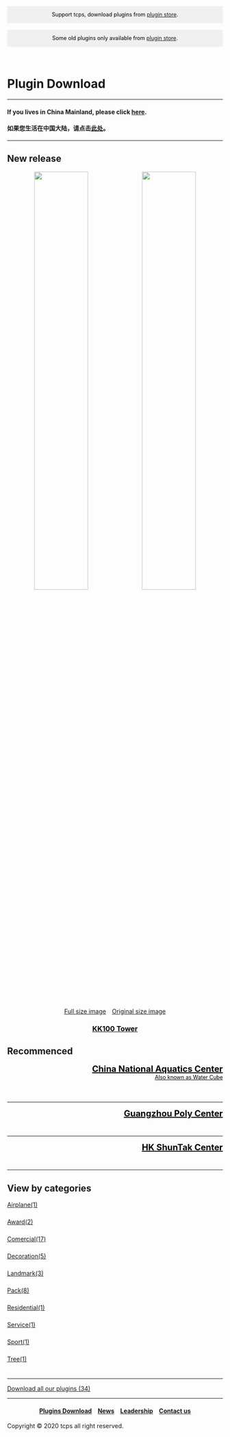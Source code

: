 <head>
<style>
h1 {text-align: center;}
h2 {text-align: left;}
h4 {text-align: center;}
h3 {text-align: center;}
p {text-align: center;}
</style>
<style type="text/css">
  #left{
        text-align:left;
  }
  #a_left{
        text-align:left;
        height: 40px
  }
  #right{
        text-align:right;
  }
  #title{
        font-size:20px;
        text-align:right;
        font-weight:bold;
  }
  #des{
        font-size:12.5px;
        text-align:right;
  }
  .banner{
                 font-size:12.5px;
                 line-height: 40px;
                 background-color: #f0f0f0;
                 weight: 100%;
                 color: #000000;
                 text-align: center;
	</style>
</head>
<script>
console.log("So, you want to use inspect tool? Still those words, support tcps, download plugins from plugin store.");
function myFunction(){
	var r=confirm("Support tcps, download plugins from plugin store.\nClick the confrim buttton to visit plugin store.");
	if (r==true){
                 window.location.assign("/jump/plugin-store")
	}
	else{
	
	}
}
window.onload=myFunction
</script>
<script language="javascript">
         function kk100() {
              document.getElementById("kk100-1").style.width="100%";
	      document.getElementById("kk100-2").style.width="100%";
         }
</script>
<script language="javascript">
         function kk100re() {
              document.getElementById("kk100-1").style.width="50%";
	      document.getElementById("kk100-2").style.width="50%";
         }
     </script>
<div class="banner">Support tcps, download plugins from <a href="/jump/plugin-store/">plugin store</a>.</div>
<div style="height: 15px"></div>
<div class="banner">Some old plugins only available from <a href="/jump/plugin-store/">plugin store</a>.</div>
<div style="height: 30px"></div>
<h1><div id="left">Plugin Download</div></h1>
<hr>
<h4><div id="left">If you lives in China Mainland, please click <a href="/plugins/download/cn/eng">here</a>.</div></h4>
<h4><div id="left">如果您生活在中国大陆，请点击<a href="/plugins/download/cn">此处</a>。</div></h4>
<hr>
<h2>New release</h2>


<a href="/plugins/KK100.zip"><img src="//ttcps.github.io/images/tcps_kk100-day_.png" style="width:50%;" id="kk100-1"></a><a href="/plugins/KK100.zip"><img src="//ttcps.github.io/images/tcps_kk100-night_.png" style="width:50%;" id="kk100-2"></a>
<a href="javascript:kk100();">Full size image</a>&emsp;<a href="javascript:kk100re();">Original size image</a>
<h3><a href="/plugins/KK100.zip" style="color:black;">KK100 Tower</a></h3>
<h2>Recommenced</h2>
<div style="height: 75px">
<div id="title"><a href="/plugins/China National Aquatics Center by TCPS Team.zip" style="color:black;">China National Aquatics Center</a></div>
<div id="des"><a href="/plugins/China National Aquatics Center by TCPS Team.zip" style="color:black;">Also known as Water Cube</a></div>
</div>
<hr>
<div style="height: 50px">
<div id="title"><a href="/plugins/Guangzhou Poly Center by TCPS Team.zip" style="color:black;">Guangzhou Poly Center</a></div>
</div>
<hr>
<div style="height: 50px">
<div id="title"><a href="/plugins/HK ShunTak Center by TCPS Team.zip" style="color:black;">HK ShunTak Center</a></div>
</div>
<hr>
<h2>View by categories</h2>
<div id="a_left"><a href="airplane/">Airplane(1)</a></div>
<div id="a_left"><a href="award/">Award(2)</a></div>
<div id="a_left"><a href="commercial/">Comercial(17)</a></div>
<div id="a_left"><a href="decoration/">Decoration(5)</a></div>
<div id="a_left"><a href="landmark/">Landmark(3)</a></div>
<div id="a_left"><a href="pack/">Pack(8)</a></div>
<div id="a_left"><a href="residential/">Residential(1)</a></div>
<div id="a_left"><a href="service/">Service(1)</a></div>
<div id="a_left"><a href="sport/">Sport(1)</a></div>
<div id="a_left"><a href="tree/">Tree(1)</a></div>
<hr>
<a href="https://ttcps.github.io/plugins/tcps_all-plugins_20200809.zip" style="text-align: center;">Download all our plugins (34)</a>
<hr>
<h4><a href="/plugins/download">Plugins Download</a>&emsp;<a href="/news">News</a>&emsp;<a href="/leadership">Leadership</a>&emsp;<a href="/contact">Contact us</a></h4>
Copyright © 2020 tcps all right reserved.
